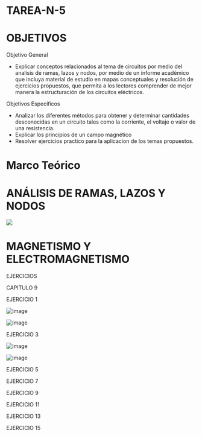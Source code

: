 # TAREA-N-5

# OBJETIVOS

Objetivo General

- Explicar conceptos relacionados al tema de circuitos por medio del analisis de ramas, lazos y nodos, por medio de un informe académico que incluya material de estudio en mapas conceptuales y resolución de ejercicios propuestos, que permita a los lectores comprender de mejor manera la estructuración de los circuitos eléctricos.

Objetivos Específicos
- Analizar los diferentes métodos para obtener y determinar cantidades desconocidas en un circuito tales como la corriente, el voltaje o valor de una resistencia.
- Explicar los principios de un campo magnético
- Resolver ejercicios practico para la aplicacion de los temas propuestos.

# Marco Teórico
# ANÁLISIS DE RAMAS, LAZOS Y NODOS

![](https://github.com/BENLLAMIN69/TAREA-N-5/blob/main/IMA/M%C3%A9todo%20de%20las%20corrientes%20de%20Malla.png)

# MAGNETISMO Y ELECTROMAGNETISMO

EJERCICIOS 
 
CAPITULO 9

EJERCICIO 1

![image](https://user-images.githubusercontent.com/93900233/149240979-e8cca77c-9a77-4cff-ab63-6bd467bfc822.png)

![image](https://user-images.githubusercontent.com/93900233/149241001-3bffab0a-84f4-4479-bbb3-7b20218b6a18.png)

EJERCICIO 3

![image](https://user-images.githubusercontent.com/93900233/149241093-03acd416-c555-4b6c-8ee0-33cbcd6a8b30.png)

![image](https://user-images.githubusercontent.com/93900233/149241128-43f0d6e5-8d8b-4207-85ae-232078eb4e39.png)

EJERCICIO 5

EJERCICIO 7

EJERCICIO 9

EJERCICIO 11

EJERCICIO 13

EJERCICIO 15








